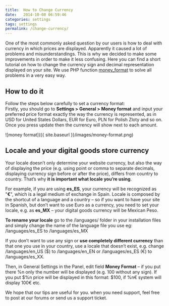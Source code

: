 ```yaml
---
title:  How to Change Currency
date:   2014-10-08 06:59:46
categories: settings
tags: settings
permalink: /change-currency/
---
```

One of the most commonly asked question by our users is how to deal with currency in which prices are displayed. Apparently it caused a lot of problems and misunderstandings. This is why we decided to make some improvements in order to make it less confusing. Here you can find a short tutorial on how to change the currency sign and decimal representation displayed on your site. We use PHP function [money_format](http://php.net/manual/en/function.money-format.php) to solve all problems in a very easy way.

## How to do it

Follow the steps below carefully to set a currency format:<br>
Firstly, you should go to **Settings > General > Money format** and input your preferred price format exactly the way the currency is represented, as in USD for United States Dollars, EUR for Euro, PLN for Polish Zloty and so on. Once you press update then the currency will show next to each amount.

![money format]({{ site.baseurl }}/images/money-format.png)

## Locale and your digital goods store currency

Your locale doesn’t only determine your website currency, but also the way of displaying the price (e.g. using point or comma to separate decimals, displaying currency sign before or after the price), differs from country to country. That’s why **it is important what locale you’re using**.

For example, if you are using **es_ES**, your currency will be recognized as "**€**", which is a legal medium of exchange in Spain. Locale is composed by the shortcut of a language and a country – so if you want to have your site in Spanish, but don’t want to use Euro as a currency, you need to set your locale, e.g. as **es_MX** – your digital goods currency will be Mexican Peso.

**To rename your locale** go to the /languages/ folder in your installation files and simply change the name of the language file you use eg: /languages/es_ES to /languages/es_MX

If you don’t want to use any sign or **use completely different currency** than that one you use in your country, use a locale that doesn’t exist, e.g. change /languages/en_US ($) to /languages/en_EN or /languages/es_ES (€) to /languages/es_XX.

Then, in General Settings in the Panel, edit field **Money Format** – if you put there %n only the number will be displayed (e.g. 100 without any sign). If you put $%n price will be displayed in this format: $100, if %n€ system will display 100€ etc.

We hope that our tips are useful for you. when you need support, feel free to post at our forums or send us a support ticket.





